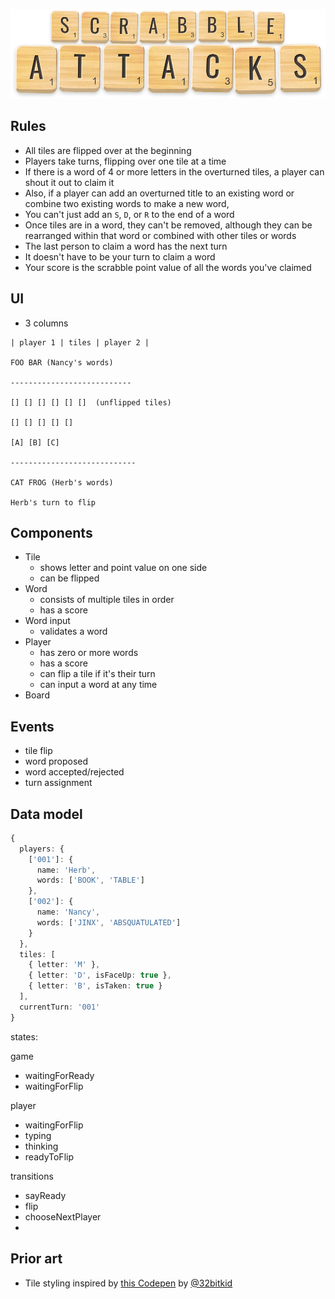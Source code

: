 ![SCRABBLE ATTACKS](public/images/logo.png)

## Rules

- All tiles are flipped over at the beginning
- Players take turns, flipping over one tile at a time
- If there is a word of 4 or more letters in the overturned tiles, a player can shout it out to
  claim it
- Also, if a player can add an overturned title to an existing word or combine two existing words to
  make a new word,
- You can't just add an `S`, `D`, or `R` to the end of a word
- Once tiles are in a word, they can't be removed, although they can be rearranged within that word
  or combined with other tiles or words
- The last person to claim a word has the next turn
- It doesn't have to be your turn to claim a word
- Your score is the scrabble point value of all the words you've claimed

## UI

- 3 columns

```
| player 1 | tiles | player 2 |

FOO BAR (Nancy's words)

---------------------------

[] [] [] [] [] []  (unflipped tiles)

[] [] [] [] []

[A] [B] [C]

----------------------------

CAT FROG (Herb's words)

Herb's turn to flip
```

## Components

- Tile
  - shows letter and point value on one side
  - can be flipped
- Word
  - consists of multiple tiles in order
  - has a score
- Word input
  - validates a word
- Player
  - has zero or more words
  - has a score
  - can flip a tile if it's their turn
  - can input a word at any time
- Board

## Events

- tile flip
- word proposed
- word accepted/rejected
- turn assignment

## Data model

```ts
{
  players: {
    ['001']: {
      name: 'Herb',
      words: ['BOOK', 'TABLE']
    },
    ['002']: {
      name: 'Nancy',
      words: ['JINX', 'ABSQUATULATED']
    }
  },
  tiles: [
    { letter: 'M' },
    { letter: 'D', isFaceUp: true },
    { letter: 'B', isTaken: true }
  ],
  currentTurn: '001'
}
```

states:

game

- waitingForReady
- waitingForFlip

player

- waitingForFlip
- typing
- thinking
- readyToFlip

transitions

- sayReady
- flip
- chooseNextPlayer
-

## Prior art

- Tile styling inspired by [this Codepen](https://codepen.io/32bitkid/pen/NPEgbx) by
  [@32bitkid](https://codepen.io/32bitkid/pen/NPEgbx)
